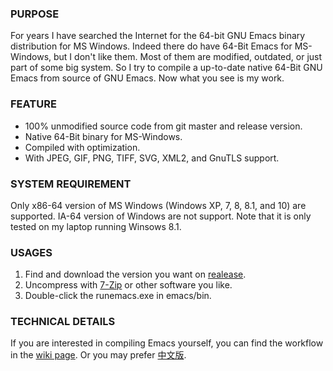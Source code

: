 ### PURPOSE ###

For years I have searched the Internet for the 64-bit GNU Emacs binary distribution for MS Windows. Indeed there do have 64-Bit Emacs for MS-Windows, but I don't like them. Most of them are modified, outdated, or just part of some big system. So I try to compile a up-to-date native 64-Bit GNU Emacs from source of GNU Emacs. Now what you see is my work.

### FEATURE ###

+ 100% unmodified source code from git master and release version.
+ Native 64-Bit binary for MS-Windows.
+ Compiled with optimization.
+ With JPEG, GIF, PNG, TIFF, SVG, XML2, and GnuTLS support.

### SYSTEM REQUIREMENT ###

Only x86-64 version of MS Windows (Windows XP, 7, 8, 8.1, and 10) are supported. IA-64 version of Windows are not support. Note that it is only tested on my laptop running Winsows 8.1. 

### USAGES ###

1. Find and download the version you want on [realease](https://github.com/zklhp/emacs-w64/releases).
2. Uncompress with [7-Zip](http://www.7-zip.org/) or other software you like.
3. Double-click the runemacs.exe in emacs/bin.

### TECHNICAL DETAILS ###

If you are interested in compiling Emacs yourself, you can find the workflow in the [wiki page](https://github.com/zklhp/emacs-w64/wiki/Guideline-for-building-Emacs-in-MSYS2-MinGW-w64-system). Or you may prefer [中文版](http://chriszheng.science/2015/03/19/Chinese-version-of-Emacs-building-guideline/).
